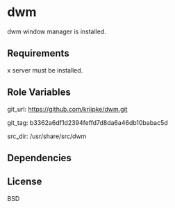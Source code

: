 dwm
=========

dwm window manager is installed.

Requirements
------------

x server must be installed.

Role Variables
--------------

git_url: https://github.com/kriipke/dwm.git

git_tag: b3362a6df1d2394feffd7d8da6a46db10babac5d

src_dir: /usr/share/src/dwm

Dependencies
------------

License
-------

BSD
